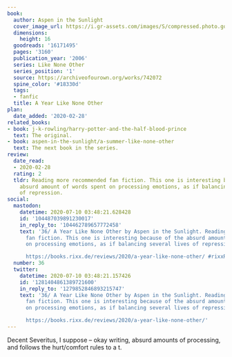 ```yaml
---
book:
  author: Aspen in the Sunlight
  cover_image_url: https://i.gr-assets.com/images/S/compressed.photo.goodreads.com/books/1416158195l/16171495._SX98_.jpg
  dimensions:
    height: 16
  goodreads: '16171495'
  pages: '3160'
  publication_year: '2006'
  series: Like None Other
  series_position: '1'
  source: https://archiveofourown.org/works/742072
  spine_color: '#18330d'
  tags:
  - fanfic
  title: A Year Like None Other
plan:
  date_added: '2020-02-28'
related_books:
- book: j-k-rowling/harry-potter-and-the-half-blood-prince
  text: The original.
- book: aspen-in-the-sunlight/a-summer-like-none-other
  text: The next book in the series.
review:
  date_read:
  - 2020-02-28
  rating: 2
  tldr: Reading more recommended fan fiction. This one is interesting because of the
    absurd amount of words spent on processing emotions, as if balancing several lives
    of repression.
social:
  mastodon:
    datetime: 2020-07-10 03:48:21.628428
    id: '104487039891230017'
    in_reply_to: '104462789657772458'
    text: '36/ A Year Like None Other by Aspen in the Sunlight. Reading more recommended
      fan fiction. This one is interesting because of the absurd amount of words spent
      on processing emotions, as if balancing several lives of repression.

      https://books.rixx.de/reviews/2020/a-year-like-none-other/ #rixxReads'
  number: 36
  twitter:
    datetime: 2020-07-10 03:48:21.157426
    id: '1281404861389721600'
    in_reply_to: '1279852846893215747'
    text: '36/ A Year Like None Other by Aspen in the Sunlight. Reading more recommended
      fan fiction. This one is interesting because of the absurd amount of words spent
      on processing emotions, as if balancing several lives of repression.

      https://books.rixx.de/reviews/2020/a-year-like-none-other/'
---
```


Decent Severitus, I suppose – okay writing, absurd amounts of processing, and follows the hurt/comfort rules to a t.
